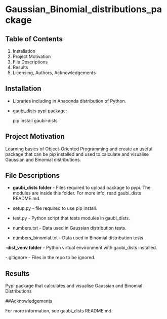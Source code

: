 # Gaussian_Binomial_distributions_package

## Table of Contents
1. Installation
2. Project Motivation
3. File Descriptions
4. Results
5. Licensing, Authors, Acknowledgements

## Installation
- Libraries including in Anaconda distribution of Python.
- gaubi_dists pypi package:

  pip install gaubi-dists

## Project Motivation
Learning basics of Object-Oriented Programming and create an useful package that
can be pip installed and used to calculate and visualise Gaussian and Binomial
distributions.

## File Descriptions

- **gaubi_dists folder** -  Files required to upload package to pypi. The modules
are inside this folder. For more info, read gaubi_dists README.md.

- setup.py - file required to use pip install.

- test.py - Python script that tests modules in gaubi_dists.

- numbers.txt - Data used in Gaussian distribution tests.

- numbers_binomial.txt - Data used in Binomial distribution tests.

-**dist_venv folder** - Python virtual environment with gaubi_dists installed.

-.gitignore - Files in the repo to be ignored.


## Results
Pypi package that calculates and visualise Gaussian and Binomial Distributions

##Acknowledgements

For more information, see gaubi_dists README.md.
